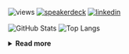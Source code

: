 ![views](https://komarev.com/ghpvc/?username=chck&color=blueviolet)
[![speakerdeck](https://img.shields.io/badge/Speaker_Deck-chck-8a2be2?style=flat-square&logo=speaker-deck)](https://speakerdeck.com/chck)
[![linkedin](https://img.shields.io/badge/LinkedIn-chck-8a2be2?style=flat-square&logo=linkedin)](https://www.linkedin.com/in/chck/)

<p align="left"> 
  <img alt="GitHub Stats" align="center" height="150" src="https://github-readme-stats-nine-umber-51.vercel.app/api?username=chck&count_private=true&show_icons=true&hide_title=true&theme=buefy" />
  <img alt="Top Langs" align="center" height="150" src="https://github-readme-stats-nine-umber-51.vercel.app/api/top-langs/?username=chck&layout=compact&count_private=true&show_icons=true&hide_title=true&theme=buefy" />
</p>

<details>
  <summary><b>Read more</b></summary>
  <br>

  <!--START_SECTION:waka-->
**🐱 My GitHub Data** 

> 📦 78.4 kB Used in GitHub's Storage 
 > 
> 💼 Opted to Hire
 > 
> 📜 133 Public Repositories 
 > 
> 🔑 21 Private Repositories 
 > 
**I'm a Night 🦉** 

```text
🌞 Morning                824 commits         ███░░░░░░░░░░░░░░░░░░░░░░   13.22 % 
🌆 Daytime                1989 commits        ████████░░░░░░░░░░░░░░░░░   31.90 % 
🌃 Evening                1791 commits        ███████░░░░░░░░░░░░░░░░░░   28.72 % 
🌙 Night                  1631 commits        ███████░░░░░░░░░░░░░░░░░░   26.16 % 
```
📅 **I'm Most Productive on Thursday** 

```text
Monday                   1251 commits        █████░░░░░░░░░░░░░░░░░░░░   20.06 % 
Tuesday                  992 commits         ████░░░░░░░░░░░░░░░░░░░░░   15.91 % 
Wednesday                1034 commits        ████░░░░░░░░░░░░░░░░░░░░░   16.58 % 
Thursday                 1425 commits        ██████░░░░░░░░░░░░░░░░░░░   22.85 % 
Friday                   643 commits         ███░░░░░░░░░░░░░░░░░░░░░░   10.31 % 
Saturday                 348 commits         █░░░░░░░░░░░░░░░░░░░░░░░░   05.58 % 
Sunday                   542 commits         ██░░░░░░░░░░░░░░░░░░░░░░░   08.69 % 
```


📊 **This Week I Spent My Time On** 

```text
💬 Programming Languages: 
Other                    28 hrs 53 mins      ██████████████████████░░░   89.51 % 
TypeScript               1 hr 24 mins        █░░░░░░░░░░░░░░░░░░░░░░░░   04.36 % 
Ruby                     35 mins             ░░░░░░░░░░░░░░░░░░░░░░░░░   01.85 % 
JavaScript               13 mins             ░░░░░░░░░░░░░░░░░░░░░░░░░   00.69 % 
Terraform                13 mins             ░░░░░░░░░░░░░░░░░░░░░░░░░   00.68 % 

🔥 Editors: 
Chrome                   28 hrs 49 mins      ██████████████████████░░░   89.32 % 
WebStorm                 1 hr 41 mins        █░░░░░░░░░░░░░░░░░░░░░░░░   05.25 % 
Neovim                   1 hr 21 mins        █░░░░░░░░░░░░░░░░░░░░░░░░   04.22 % 
PyCharm                  16 mins             ░░░░░░░░░░░░░░░░░░░░░░░░░   00.87 % 
Obsidian                 6 mins              ░░░░░░░░░░░░░░░░░░░░░░░░░   00.33 % 
```

**I Mostly Code in Python** 

```text
Python                   43 repos            █████████░░░░░░░░░░░░░░░░   34.13 % 
Jupyter Notebook         18 repos            ████░░░░░░░░░░░░░░░░░░░░░   14.29 % 
Rust                     7 repos             █░░░░░░░░░░░░░░░░░░░░░░░░   05.56 % 
TypeScript               4 repos             █░░░░░░░░░░░░░░░░░░░░░░░░   03.17 % 
Astro                    1 repo              ░░░░░░░░░░░░░░░░░░░░░░░░░   00.79 % 
```



**Timeline**

![Lines of Code chart](https://raw.githubusercontent.com/chck/chck/main/assets/bar_graph.png)


 Last Updated on 2024-04-09 01:22 UTC
<!--END_SECTION:waka-->
</details>


